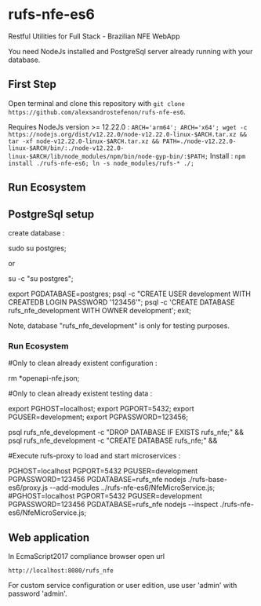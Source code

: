 # rufs-nfe-es6

Restful Utilities for Full Stack - Brazilian NFE WebApp

You need NodeJs installed and PostgreSql server already running with your database.

## First Step

Open terminal and clone this repository with `git clone https://github.com/alexsandrostefenon/rufs-nfe-es6`.

Requires NodeJs version >= 12.22.0 :
`
ARCH='arm64';
ARCH='x64';
wget -c https://nodejs.org/dist/v12.22.0/node-v12.22.0-linux-$ARCH.tar.xz &&
tar -xf node-v12.22.0-linux-$ARCH.tar.xz &&
PATH=./node-v12.22.0-linux-$ARCH/bin/:./node-v12.22.0-linux-$ARCH/lib/node_modules/npm/bin/node-gyp-bin/:$PATH;
`
Install :
`
npm install ./rufs-nfe-es6;
ln -s node_modules/rufs-* ./;
`
## Run Ecosystem

## PostgreSql setup

create database :

sudo su postgres;

or

su -c "su postgres";

export PGDATABASE=postgres;
psql -c "CREATE USER development WITH CREATEDB LOGIN PASSWORD '123456'";
psql -c 'CREATE DATABASE rufs_nfe_development WITH OWNER development';
exit;

Note, database "rufs_nfe_development" is only for testing purposes.

### Run Ecosystem

#Only to clean already existent configuration :

rm *openapi-nfe.json;

#Only to clean already existent testing data :

export PGHOST=localhost;
export PGPORT=5432;
export PGUSER=development;
export PGPASSWORD=123456;

psql rufs_nfe_development -c "DROP DATABASE IF EXISTS rufs_nfe;" &&
psql rufs_nfe_development -c "CREATE DATABASE rufs_nfe;" &&

#Execute rufs-proxy to load and start microservices :

PGHOST=localhost PGPORT=5432 PGUSER=development PGPASSWORD=123456 PGDATABASE=rufs_nfe nodejs ./rufs-base-es6/proxy.js --add-modules ../rufs-nfe-es6/NfeMicroService.js;
#PGHOST=localhost PGPORT=5432 PGUSER=development PGPASSWORD=123456 PGDATABASE=rufs_nfe nodejs --inspect ./rufs-nfe-es6/NfeMicroService.js;

## Web application

In EcmaScript2017 compliance browser open url

`http://localhost:8080/rufs_nfe`

For custom service configuration or user edition, use user 'admin' with password 'admin'.
